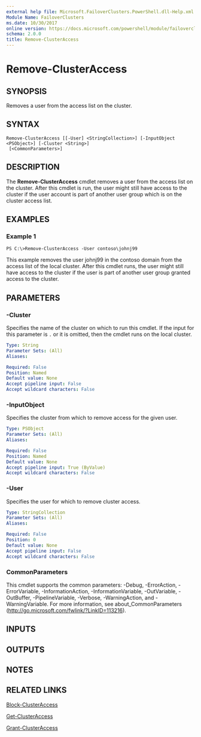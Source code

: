 ```yaml
---
external help file: Microsoft.FailoverClusters.PowerShell.dll-Help.xml
Module Name: FailoverClusters
ms.date: 10/30/2017
online version: https://docs.microsoft.com/powershell/module/failoverclusters/remove-clusteraccess?view=windowsserver2012r2-ps&wt.mc_id=ps-gethelp
schema: 2.0.0
title: Remove-ClusterAccess
---
```


# Remove-ClusterAccess

## SYNOPSIS
Removes a user from the access list on the cluster.

## SYNTAX

```
Remove-ClusterAccess [[-User] <StringCollection>] [-InputObject <PSObject>] [-Cluster <String>]
 [<CommonParameters>]
```

## DESCRIPTION
The **Remove-ClusterAccess** cmdlet removes a user from the access list on the cluster.
After this cmdlet is run, the user might still have access to the cluster if the user account is part of another user group which is on the cluster access list.

## EXAMPLES

### Example 1
```
PS C:\>Remove-ClusterAccess -User contoso\johnj99
```

This example removes the user johnj99 in the contoso domain from the access list of the local cluster.
After this cmdlet runs, the user might still have access to the cluster if the user is part of another user group granted access to the cluster.

## PARAMETERS

### -Cluster
Specifies the name of the cluster on which to run this cmdlet.
If the input for this parameter is `.` or it is omitted, then the cmdlet runs on the local cluster.

```yaml
Type: String
Parameter Sets: (All)
Aliases: 

Required: False
Position: Named
Default value: None
Accept pipeline input: False
Accept wildcard characters: False
```

### -InputObject
Specifies the cluster from which to remove access for the given user.

```yaml
Type: PSObject
Parameter Sets: (All)
Aliases: 

Required: False
Position: Named
Default value: None
Accept pipeline input: True (ByValue)
Accept wildcard characters: False
```

### -User
Specifies the user for which to remove cluster access.

```yaml
Type: StringCollection
Parameter Sets: (All)
Aliases: 

Required: False
Position: 0
Default value: None
Accept pipeline input: False
Accept wildcard characters: False
```

### CommonParameters
This cmdlet supports the common parameters: -Debug, -ErrorAction, -ErrorVariable, -InformationAction, -InformationVariable, -OutVariable, -OutBuffer, -PipelineVariable, -Verbose, -WarningAction, and -WarningVariable. For more information, see about_CommonParameters (http://go.microsoft.com/fwlink/?LinkID=113216).

## INPUTS

## OUTPUTS

## NOTES

## RELATED LINKS

[Block-ClusterAccess](./Block-ClusterAccess.md)

[Get-ClusterAccess](./Get-ClusterAccess.md)

[Grant-ClusterAccess](./Grant-ClusterAccess.md)

